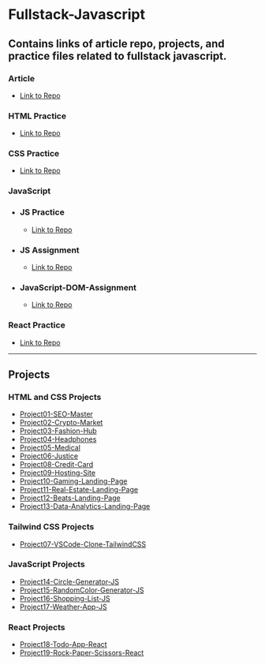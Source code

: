 # Fullstack-Javascript

## Contains links of article repo, projects, and practice files related to fullstack javascript.

### Article
- [Link to Repo](https://github.com/imbeshat/article/blob/master/README.md)

### HTML Practice
- [Link to Repo](https://github.com/imbeshat/Javascript-Bootcamp-HTML)

### CSS Practice
- [Link to Repo](https://github.com/imbeshat/Javascript-Bootcamp-CSS)

### JavaScript
  - ### JS Practice
      - [Link to Repo](https://github.com/imbeshat/JavaScript-Bootcamp-JS)

  - ### JS Assignment
      - [Link to Repo](https://github.com/imbeshat/JavaScript-Assignmrnt)

  - ### JavaScript-DOM-Assignment
      - [Link to Repo](https://github.com/imbeshat/JavaScript-DOM-Assignment)
      
### React Practice
- [Link to Repo](https://github.com/imbeshat/JavaScript-Bootcamp-React)
<hr/>

## Projects

### HTML and CSS Projects

- [Project01-SEO-Master](https://github.com/imbeshat/Project01-SEO-Master)
- [Project02-Crypto-Market](https://github.com/imbeshat/Project02-Crypto-Market)
- [Project03-Fashion-Hub](https://github.com/imbeshat/Project03-Fashion-Hub)
- [Project04-Headphones](https://github.com/imbeshat/Project04-Headphones)
- [Project05-Medical](https://github.com/imbeshat/Project05-Medical)
- [Project06-Justice](https://github.com/imbeshat/Project06-Justice)
- [Project08-Credit-Card](https://github.com/imbeshat/Project08-Credit-Card)
- [Project09-Hosting-Site](https://github.com/imbeshat/Project09-Hosting-Site)
- [Project10-Gaming-Landing-Page](https://github.com/imbeshat/Project10-Gaming-Landing-Page)
- [Project11-Real-Estate-Landing-Page](https://github.com/imbeshat/Project11-Real-Estate-Landing-Page)
- [Project12-Beats-Landing-Page](https://github.com/imbeshat/Project12-Beats-Landing-Page)
- [Project13-Data-Analytics-Landing-Page](https://github.com/imbeshat/Project13-Data-Analytics-Landing-Page)

### Tailwind CSS Projects

- [Project07-VSCode-Clone-TailwindCSS](https://github.com/imbeshat/Project07-VSCode-Clone-TailwindCSS)

### JavaScript Projects
- [Project14-Circle-Generator-JS](https://github.com/imbeshat/Project14-Circle-Generator-JS)
- [Project15-RandomColor-Generator-JS](https://github.com/imbeshat/Project15-RandomColor-Generator-JS)
- [Project16-Shopping-List-JS](https://github.com/imbeshat/Project16-Shopping-List-JS)
- [Project17-Weather-App-JS](https://github.com/imbeshat/Project17-Weather-App-JS)

### React Projects
- [Project18-Todo-App-React](https://github.com/imbeshat/project18-todo-app-react)
- [Project19-Rock-Paper-Scissors-React](https://github.com/imbeshat/project19-rock-paper-scissors-react)
